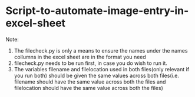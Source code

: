 # Script-to-automate-image-entry-in-excel-sheet
Note: 
1) The filecheck.py is only a means to ensure the names under the names collumns in the excel sheet are in the format you need
2) filecheck.py needs to be run first, in case you do wish to run it.
3) The variables filename and filelocation used in both files(only relevant if you run both) should be given the same values across both files(i.e. filename should have the same value across both the files and filelocation should have the same value across both the files)
